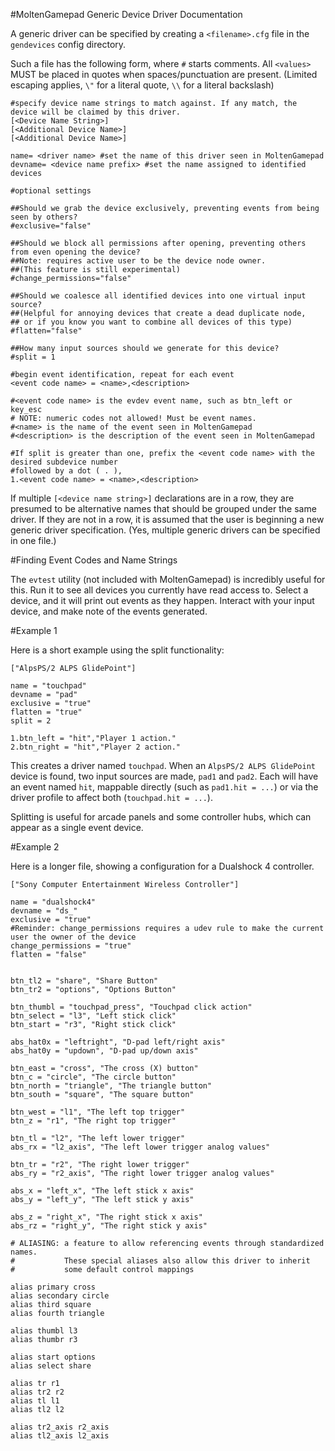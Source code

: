 #MoltenGamepad Generic Device Driver Documentation

A generic driver can be specified by creating a `<filename>.cfg` file in the `gendevices` config directory.

Such a file has the following form, where `#` starts comments. All `<values>` MUST be placed in quotes when spaces/punctuation are present. (Limited escaping applies, `\"` for a literal quote, `\\` for a literal backslash)

    #specify device name strings to match against. If any match, the device will be claimed by this driver.
    [<Device Name String>]
    [<Additional Device Name>]
    [<Additional Device Name>]
    
    name= <driver name> #set the name of this driver seen in MoltenGamepad
    devname= <device name prefix> #set the name assigned to identified devices
    
    #optional settings
    
    ##Should we grab the device exclusively, preventing events from being seen by others?
    #exclusive="false" 
    
    ##Should we block all permissions after opening, preventing others from even opening the device?
    ##Note: requires active user to be the device node owner.
    ##(This feature is still experimental)
    #change_permissions="false" 
    
    ##Should we coalesce all identified devices into one virtual input source?
    ##(Helpful for annoying devices that create a dead duplicate node,
    ## or if you know you want to combine all devices of this type)
    #flatten="false"
    
    ##How many input sources should we generate for this device?
    #split = 1
    
    #begin event identification, repeat for each event
    <event code name> = <name>,<description>
    
    #<event code name> is the evdev event name, such as btn_left or key_esc
    # NOTE: numeric codes not allowed! Must be event names.
    #<name> is the name of the event seen in MoltenGamepad
    #<description> is the description of the event seen in MoltenGamepad
    
    #If split is greater than one, prefix the <event code name> with the desired subdevice number
    #followed by a dot ( . ), 
    1.<event code name> = <name>,<description>
    

If multiple `[<device name string>]` declarations are in a row, they are presumed to be alternative names that should be grouped under the same driver. If they are not in a row, it is assumed that the user is beginning a new generic driver specification. (Yes, multiple generic drivers can be specified in one file.)

#Finding Event Codes and Name Strings

The `evtest` utility (not included with MoltenGamepad) is incredibly useful for this. Run it to see all devices you currently have read access to. Select a device, and it will print out events as they happen. Interact with your input device, and make note of the events generated.


#Example 1
    
Here is a short example using the split functionality:

    ["AlpsPS/2 ALPS GlidePoint"]
    
    name = "touchpad"
    devname = "pad"
    exclusive = "true"
    flatten = "true"
    split = 2

    1.btn_left = "hit","Player 1 action."
    2.btn_right = "hit","Player 2 action."
    
This creates a driver named `touchpad`. When an `AlpsPS/2 ALPS GlidePoint` device is found, two input sources are made, `pad1` and `pad2`. Each will have an event named `hit`, mappable directly (such as `pad1.hit = ...`) or via the driver profile to affect both (`touchpad.hit = ...`).

Splitting is useful for arcade panels and some controller hubs, which can appear as a single event device.

#Example 2

Here is a longer file, showing a configuration for a Dualshock 4 controller.


    ["Sony Computer Entertainment Wireless Controller"]
    
    name = "dualshock4"
    devname = "ds_"
    exclusive = "true"
    #Reminder: change_permissions requires a udev rule to make the current user the owner of the device
    change_permissions = "true"
    flatten = "false"
    
    
    btn_tl2 = "share", "Share Button"
    btn_tr2 = "options", "Options Button"
    
    btn_thumbl = "touchpad_press", "Touchpad click action"
    btn_select = "l3", "Left stick click"
    btn_start = "r3", "Right stick click"

    abs_hat0x = "leftright", "D-pad left/right axis"
    abs_hat0y = "updown", "D-pad up/down axis"
    
    btn_east = "cross", "The cross (X) button"
    btn_c = "circle", "The circle button"
    btn_north = "triangle", "The triangle button"
    btn_south = "square", "The square button"
    
    btn_west = "l1", "The left top trigger"
    btn_z = "r1", "The right top trigger"
    
    btn_tl = "l2", "The left lower trigger"
    abs_rx = "l2_axis", "The left lower trigger analog values"
    
    btn_tr = "r2", "The right lower trigger"
    abs_ry = "r2_axis", "The right lower trigger analog values"
    
    abs_x = "left_x", "The left stick x axis"
    abs_y = "left_y", "The left stick y axis"
    
    abs_z = "right_x", "The right stick x axis"
    abs_rz = "right_y", "The right stick y axis"
    
    # ALIASING: a feature to allow referencing events through standardized names.
    #           These special aliases also allow this driver to inherit
    #           some default control mappings
    
    alias primary cross
    alias secondary circle
    alias third square
    alias fourth triangle
    
    alias thumbl l3
    alias thumbr r3
    
    alias start options
    alias select share
    
    alias tr r1
    alias tr2 r2
    alias tl l1
    alias tl2 l2
    
    alias tr2_axis r2_axis
    alias tl2_axis l2_axis
